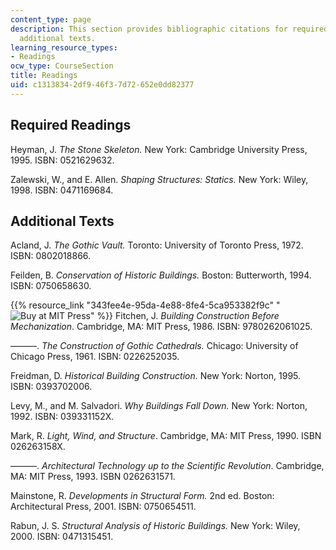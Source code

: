 ```yaml
---
content_type: page
description: This section provides bibliographic citations for required readings and
  additional texts.
learning_resource_types:
- Readings
ocw_type: CourseSection
title: Readings
uid: c1313834-2df9-46f3-7d72-652e0dd82377
---
```


Required Readings
-----------------

Heyman, J. _The Stone Skeleton._ New York: Cambridge University Press, 1995. ISBN: 0521629632.

Zalewski, W., and E. Allen. _Shaping Structures: Statics._ New York: Wiley, 1998. ISBN: 0471169684.

Additional Texts
----------------

Acland, J. _The Gothic Vault._ Toronto: University of Toronto Press, 1972. ISBN: 0802018866.

Feilden, B. _Conservation of Historic Buildings._ Boston: Butterworth, 1994. ISBN: 0750658630.

{{% resource_link "343fee4e-95da-4e88-8fe4-5ca953382f9c" "![Buy at MIT Press](/images/mp_logo.gif)" %}} Fitchen, J. _Building Construction Before Mechanization_. Cambridge, MA: MIT Press, 1986. ISBN: 9780262061025.

———. _The Construction of Gothic Cathedrals._ Chicago: University of Chicago Press, 1961. ISBN: 0226252035.

Freidman, D. _Historical Building Construction._ New York: Norton, 1995. ISBN: 0393702006.

Levy, M., and M. Salvadori. _Why Buildings Fall Down._ New York: Norton, 1992. ISBN: 039331152X.

Mark, R. _Light, Wind, and Structure_. Cambridge, MA: MIT Press, 1990. ISBN 026263158X.

———. _Architectural Technology up to the Scientific Revolution_. Cambridge, MA: MIT Press, 1993. ISBN 0262631571.

Mainstone, R. _Developments in Structural Form._ 2nd ed. Boston: Architectural Press, 2001. ISBN: 0750654511.

Rabun, J. S. _Structural Analysis of Historic Buildings._ New York: Wiley, 2000. ISBN: 0471315451.